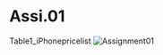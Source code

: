# Assi.01
Table1_iPhonepricelist
![Assignment01](https://user-images.githubusercontent.com/100530844/156428056-56112202-a6cf-4e36-9322-2f9f1dbc80af.png)
